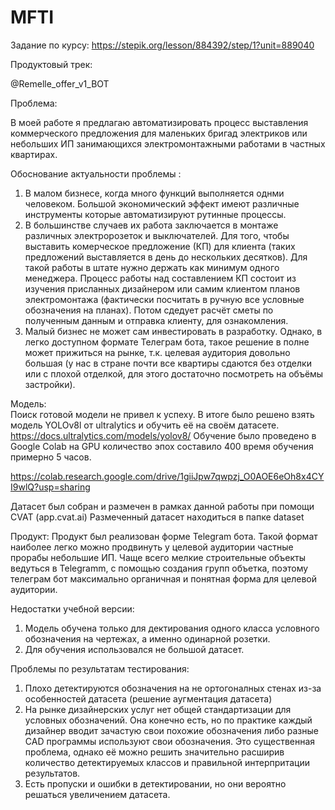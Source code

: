 # MFTI

Задание по курсу: https://stepik.org/lesson/884392/step/1?unit=889040

Продуктовый трек:

@Remelle_offer_v1_BOT

Проблема: 

В моей работе я предлагаю автоматизировать процесс выставления коммерческого предложения для маленьких бригад электриков или небольших ИП занимающихся электромонтажными работами в частных квартирах.

Обоснование актуальности проблемы :
1. В малом бизнесе, когда много функций выполняется однми человеком. Большой экономический эффект имеют различные инструменты которые автоматизируют рутинные процессы.
2. В большинстве случаев их работа заключается в монтаже различных электророзеток и выключателей. Для того, чтобы выставить комерческое предложение (КП) для клиента (таких предложений выставляется в день до нескольких десятков). Для такой работы в штате нужно держать как минимум одного менеджера. Процесс работы над составлением КП состоит из изучения присланных дизайнером или самим клиентом планов электромонтажа (фактически посчитать в ручную все условные обозначения на планах). Потом сдедует расчёт сметы по полученным данным и отправка клиенту, для ознакомления.
3. Малый бизнес не может сам инвестировать в разработку. Однако, в легко доступном формате Телеграм бота, такое решение в полне может прижиться на рынке, т.к. целевая аудитория довольно большая (у нас в стране почти все квартиры сдаются без отделки или с плохой отделкой, для этого достаточно посмотреть на объёмы застройки).

  Модель:  
Поиск готовой модели не привел к успеху. В итоге было решено взять модель YOLOv8l от ultralytics и обучить её на своём датасете.
https://docs.ultralytics.com/models/yolov8/
Обучение было проведено в Google Colab на GPU количество эпох составило 400 время обучения примерно 5 часов.

https://colab.research.google.com/drive/1giiJpw7qwpzj_O0AOE6eOh8x4CYI9wlQ?usp=sharing

Датасет был собран и размечен в рамках данной работы при помощи CVAT (app.cvat.ai)
Размеченный датасет находиться в папке dataset 

  Продукт:
Продукт был реализован форме Telegram бота. Такой формат наиболее легко можно продвинуть у целевой аудитории частные прорабы небольшие ИП. Чаще всего мелкие строительные объекты ведуться в Telegramm, с помощью создания групп объетка, поэтому телеграм бот максимально органичная и понятная форма для целевой аудитории.

Недостатки учебной версии:
1. Модель обучена только для дектирования одного класса условного обозначения на чертежах, а именно одинарной розетки.
2. Для обучения использовался не большой датасет.

Проблемы по результатам тестирования:
1. Плохо детектируются обозначения на не ортогоналных стенах из-за особенностей датасета (решение аугментация датасета)
2. На рынке дизайнерских услуг нет общей стандартизации для условных обозначений. Она конечно есть, но по практике каждый дизайнер вводит зачастую свои похожие обозначения либо разные CAD программы используют свои обозначения. Это существенная проблема, однако её можно решить значительно расширив количество детектируемых классов и правильной интерпритации результатов.
3. Есть пропуски и ошибки в детектировании, но они вероятно решаться увеличением датасета.  






